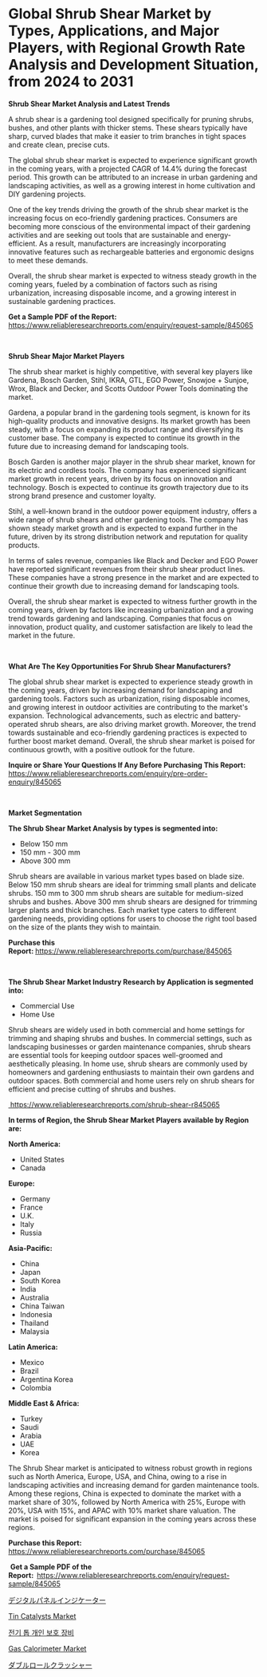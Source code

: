 <p><h1>Global Shrub Shear Market by Types, Applications, and Major Players, with Regional Growth Rate Analysis and Development Situation, from 2024 to 2031</h1></p><p><strong>Shrub Shear Market Analysis and Latest Trends</strong></p>
<p><p>A shrub shear is a gardening tool designed specifically for pruning shrubs, bushes, and other plants with thicker stems. These shears typically have sharp, curved blades that make it easier to trim branches in tight spaces and create clean, precise cuts.</p><p>The global shrub shear market is expected to experience significant growth in the coming years, with a projected CAGR of 14.4% during the forecast period. This growth can be attributed to an increase in urban gardening and landscaping activities, as well as a growing interest in home cultivation and DIY gardening projects.</p><p>One of the key trends driving the growth of the shrub shear market is the increasing focus on eco-friendly gardening practices. Consumers are becoming more conscious of the environmental impact of their gardening activities and are seeking out tools that are sustainable and energy-efficient. As a result, manufacturers are increasingly incorporating innovative features such as rechargeable batteries and ergonomic designs to meet these demands.</p><p>Overall, the shrub shear market is expected to witness steady growth in the coming years, fueled by a combination of factors such as rising urbanization, increasing disposable income, and a growing interest in sustainable gardening practices.</p></p>
<p><strong>Get a Sample PDF of the Report:&nbsp;</strong> <a href="https://www.reliableresearchreports.com/enquiry/request-sample/845065">https://www.reliableresearchreports.com/enquiry/request-sample/845065</a></p>
<p>&nbsp;</p>
<p><strong>Shrub Shear Major Market Players</strong></p>
<p><p>The shrub shear market is highly competitive, with several key players like Gardena, Bosch Garden, Stihl, IKRA, GTL, EGO Power, Snowjoe + Sunjoe, Wrox, Black and Decker, and Scotts Outdoor Power Tools dominating the market. </p><p>Gardena, a popular brand in the gardening tools segment, is known for its high-quality products and innovative designs. Its market growth has been steady, with a focus on expanding its product range and diversifying its customer base. The company is expected to continue its growth in the future due to increasing demand for landscaping tools.</p><p>Bosch Garden is another major player in the shrub shear market, known for its electric and cordless tools. The company has experienced significant market growth in recent years, driven by its focus on innovation and technology. Bosch is expected to continue its growth trajectory due to its strong brand presence and customer loyalty.</p><p>Stihl, a well-known brand in the outdoor power equipment industry, offers a wide range of shrub shears and other gardening tools. The company has shown steady market growth and is expected to expand further in the future, driven by its strong distribution network and reputation for quality products.</p><p>In terms of sales revenue, companies like Black and Decker and EGO Power have reported significant revenues from their shrub shear product lines. These companies have a strong presence in the market and are expected to continue their growth due to increasing demand for landscaping tools.</p><p>Overall, the shrub shear market is expected to witness further growth in the coming years, driven by factors like increasing urbanization and a growing trend towards gardening and landscaping. Companies that focus on innovation, product quality, and customer satisfaction are likely to lead the market in the future.</p></p>
<p>&nbsp;</p>
<p><strong>What Are The Key Opportunities For Shrub Shear Manufacturers?</strong></p>
<p><p>The global shrub shear market is expected to experience steady growth in the coming years, driven by increasing demand for landscaping and gardening tools. Factors such as urbanization, rising disposable incomes, and growing interest in outdoor activities are contributing to the market's expansion. Technological advancements, such as electric and battery-operated shrub shears, are also driving market growth. Moreover, the trend towards sustainable and eco-friendly gardening practices is expected to further boost market demand. Overall, the shrub shear market is poised for continuous growth, with a positive outlook for the future.</p></p>
<p><strong>Inquire or Share Your Questions If Any Before Purchasing This Report:</strong> <a href="https://www.reliableresearchreports.com/enquiry/pre-order-enquiry/845065">https://www.reliableresearchreports.com/enquiry/pre-order-enquiry/845065</a></p>
<p>&nbsp;</p>
<p><strong>Market Segmentation</strong></p>
<p><strong>The Shrub Shear Market Analysis by types is segmented into:</strong></p>
<p><ul><li>Below 150 mm</li><li>150 mm - 300 mm</li><li>Above 300 mm</li></ul></p>
<p><p>Shrub shears are available in various market types based on blade size. Below 150 mm shrub shears are ideal for trimming small plants and delicate shrubs. 150 mm to 300 mm shrub shears are suitable for medium-sized shrubs and bushes. Above 300 mm shrub shears are designed for trimming larger plants and thick branches. Each market type caters to different gardening needs, providing options for users to choose the right tool based on the size of the plants they wish to maintain.</p></p>
<p><strong>Purchase this Report:&nbsp;</strong><a href="https://www.reliableresearchreports.com/purchase/845065">https://www.reliableresearchreports.com/purchase/845065</a></p>
<p>&nbsp;</p>
<p><strong>The Shrub Shear Market Industry Research by Application is segmented into:</strong></p>
<p><ul><li>Commercial Use</li><li>Home Use</li></ul></p>
<p><p>Shrub shears are widely used in both commercial and home settings for trimming and shaping shrubs and bushes. In commercial settings, such as landscaping businesses or garden maintenance companies, shrub shears are essential tools for keeping outdoor spaces well-groomed and aesthetically pleasing. In home use, shrub shears are commonly used by homeowners and gardening enthusiasts to maintain their own gardens and outdoor spaces. Both commercial and home users rely on shrub shears for efficient and precise cutting of shrubs and bushes.</p></p>
<p><a href="https://www.reliableresearchreports.com/shrub-shear-r845065">&nbsp;https://www.reliableresearchreports.com/shrub-shear-r845065</a></p>
<p><strong>In terms of Region, the Shrub Shear Market Players available by Region are:</strong></p>
<p>
    <p> <strong> North America: </strong>
        <ul>
            <li>United States</li>
            <li>Canada</li>
        </ul>
        </p> 
    <p> <strong> Europe: </strong>
        <ul>
            <li>Germany</li>
            <li>France</li>
            <li>U.K.</li>
            <li>Italy</li>
            <li>Russia</li>
        </ul>
        </p> 
    <p> <strong> Asia-Pacific: </strong>
        <ul>
            <li>China</li>
            <li>Japan</li>
            <li>South Korea</li>
            <li>India</li>
            <li>Australia</li>
            <li>China Taiwan</li>
            <li>Indonesia</li>
            <li>Thailand</li>
            <li>Malaysia</li>
        </ul>
        </p> 
    <p> <strong> Latin America: </strong>
        <ul>
            <li>Mexico</li>
            <li>Brazil</li>
            <li>Argentina Korea</li>
            <li>Colombia</li>
        </ul>
        </p> 
    <p> <strong> Middle East & Africa: </strong>
        <ul>
            <li>Turkey</li>
            <li>Saudi</li>
            <li>Arabia</li>
            <li>UAE</li>
            <li>Korea</li>
        </ul>
    </p>
    </p>
<p><p>The Shrub Shear market is anticipated to witness robust growth in regions such as North America, Europe, USA, and China, owing to a rise in landscaping activities and increasing demand for garden maintenance tools. Among these regions, China is expected to dominate the market with a market share of 30%, followed by North America with 25%, Europe with 20%, USA with 15%, and APAC with 10% market share valuation. The market is poised for significant expansion in the coming years across these regions.</p></p>
<p><strong>Purchase this Report: </strong><a href="https://www.reliableresearchreports.com/purchase/845065">https://www.reliableresearchreports.com/purchase/845065</a></p>
<p>&nbsp;<strong>Get a Sample PDF of the Report:&nbsp;&nbsp;</strong><a href="https://www.reliableresearchreports.com/enquiry/request-sample/845065">https://www.reliableresearchreports.com/enquiry/request-sample/845065</a></p>
<p><strong></strong></p>
<p><p><a href="https://medium.com/@eduardoramez/%E3%83%87%E3%82%B8%E3%82%BF%E3%83%AB%E3%83%91%E3%83%8D%E3%83%AB%E3%82%A4%E3%83%B3%E3%82%B8%E3%82%B1%E3%83%BC%E3%82%BF%E5%B8%82%E5%A0%B4-%E5%B8%82%E5%A0%B4cagr-%E5%B8%82%E5%A0%B4%E3%83%88%E3%83%AC%E3%83%B3%E3%83%89-%E3%81%8A%E3%82%88%E3%81%B3%E6%88%90%E9%95%B7%E6%88%A6%E7%95%A5%E3%81%AB%E5%AF%BE%E3%81%99%E3%82%8B%E6%B4%9E%E5%AF%9F-60ddefe67833">デジタルパネルインジケーター</a></p><p><a href="https://issuu.com/reportprime-2/docs/tin-catalysts-market-size-2030.pptx">Tin Catalysts Market</a></p><p><a href="https://medium.com/@carolynurton5656/%EC%A0%84%EA%B8%B0-%ED%86%B1-%EA%B0%9C%EC%9D%B8-%EB%B3%B4%ED%98%B8-%EC%9E%A5%EB%B9%84-%EC%8B%9C%EC%9E%A5-%EB%B6%84%EC%84%9D-cagr-%EC%8B%9C%EC%9E%A5-%EC%84%B8%EB%B6%84%ED%99%94-%EB%B0%8F-%EA%B8%80%EB%A1%9C%EB%B2%8C-%EC%82%B0%EC%97%85-%EA%B0%9C%EC%9A%94-a66e846db724">전기 톱 개인 보호 장비</a></p><p><a href="https://issuu.com/reportprime-2/docs/gas-calorimeter-market-size-2030.pptx">Gas Calorimeter Market</a></p><p><a href="https://medium.com/@jefferyyan895/%E3%83%80%E3%83%96%E3%83%AB%E3%83%AD%E3%83%BC%E3%83%AB%E3%82%AF%E3%83%A9%E3%83%83%E3%82%B7%E3%83%A3%E3%83%BC%E3%83%9E%E3%83%BC%E3%82%B1%E3%83%83%E3%83%88%E3%83%AC%E3%83%9D%E3%83%BC%E3%83%88%E3%81%AF-%E3%81%93%E3%81%AE%E5%B8%82%E5%A0%B4%E3%81%AE%E6%9C%80%E6%96%B0%E3%81%AE%E3%83%88%E3%83%AC%E3%83%B3%E3%83%89%E3%81%A8%E6%88%90%E9%95%B7%E3%81%AE%E6%A9%9F%E4%BC%9A%E3%82%92%E6%98%8E%E3%82%89%E3%81%8B%E3%81%AB%E3%81%97%E3%81%A6%E3%81%84%E3%81%BE%E3%81%99-85154c0f0c35">ダブルロールクラッシャー</a></p></p>